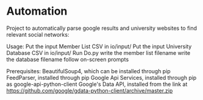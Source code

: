 # Automation
Project to automatically parse google results and university websites to find relevant social networks:

Usage:
	Put the input Member List CSV in io/input/
	Put the input University Database CSV in io/input/
	Run Do.py
	write the member list filename
	write the database filename
	follow on-screen prompts

Prerequisites:
	BeautifulSoup4, which can be installed through pip
	FeedParser, installed through pip
	Google Api Services, installed through pip as google-api-python-client
	Google's Data API, installed from the link at https://github.com/google/gdata-python-client/archive/master.zip
	